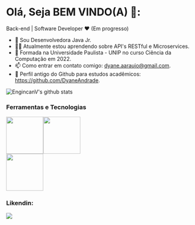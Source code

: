 # Olá, Seja BEM VINDO(A) 👋:

Back-end | Software Developer ❤️ (Em progresso)

- 💼 Sou Desenvolvedora Java Jr.
- 👨‍💻 Atualmente estou aprendendo sobre API's RESTful e Microservices. 
- 🌱 Formada na Universidade Paulista - UNIP no curso Ciência da Computação em 2022.
- 📫 Como entrar em contato comigo: dyane.aaraujo@gmail.com.
- 📌 Perfil antigo do Github para estudos acadêmicos: https://github.com/DyaneAndrade.

![EngincanV's github stats](https://github-readme-stats.vercel.app/api?username=MulherMarav&show_icons=true&line_height=30)

### Ferramentas e Tecnologias
<div>
<img src="https://cdn.jsdelivr.net/gh/devicons/devicon/icons/java/java-original-wordmark.svg" width="100" height="100" /><img src="https://cdn.jsdelivr.net/gh/devicons/devicon/icons/spring/spring-original-wordmark.svg" width="100" height="100" />
</div>
<div>
<img src="https://cdn.jsdelivr.net/gh/devicons/devicon/icons/mysql/mysql-original-wordmark.svg"  width="100" height="100" />
</div>


### Likendin:
<a href="https://www.linkedin.com/in/dyane-andrade-ara%C3%BAjo-823263143" target="_blank"><img src="https://img.shields.io/badge/-LinkedIn-%230077B5?style=for-the-badge&logo=linkedin&logoColor=white" target="_blank"></a> 

